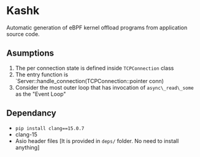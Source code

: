 # Kashk

Automatic generation of eBPF kernel offload programs from application source code.

## Asumptions

1. The per connection state is defined  inside `TCPConnection` class
2. The entry function is `Server::handle_connection(TCPConnection::pointer conn)
3. Consider the most outer loop that has invocation of `async\_read\_some` as the "Event Loop"

## Dependancy

* `pip install clang==15.0.7`
* clang-15
* Asio header files [It is provided in `deps/` folder. No need to install anything]

